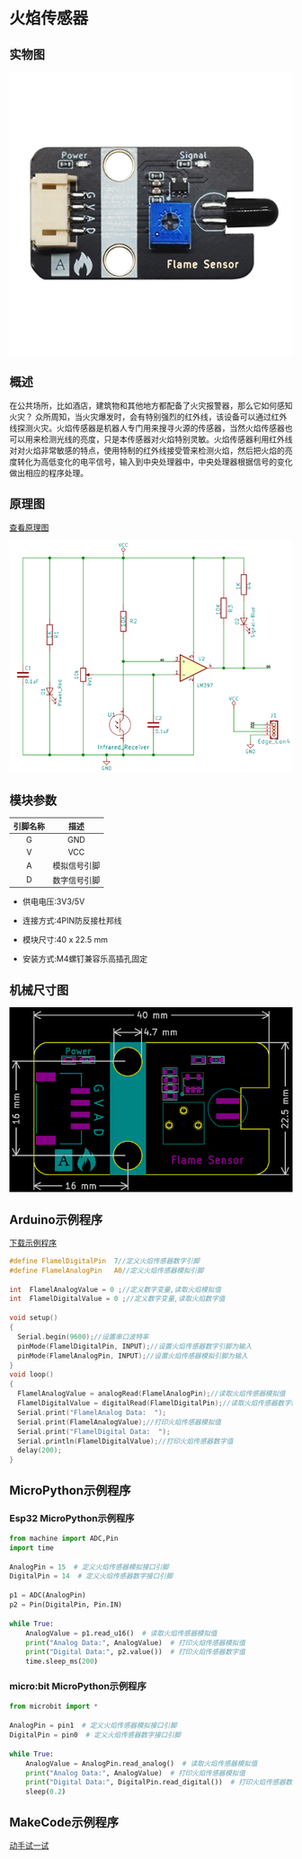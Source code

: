 # 火焰传感器

## 实物图

![实物图](picture/flame_sensor.png)

## 概述

 在公共场所，比如酒店，建筑物和其他地方都配备了火灾报警器，那么它如何感知火灾？ 众所周知，当火灾爆发时，会有特别强烈的红外线，该设备可以通过红外线探测火灾。
​		火焰传感器是机器人专门用来搜寻火源的传感器，当然火焰传感器也可以用来检测光线的亮度，只是本传感器对火焰特别灵敏。火焰传感器利用红外线对对火焰非常敏感的特点，使用特制的红外线接受管来检测火焰，然后把火焰的亮度转化为高低变化的电平信号，输入到中央处理器中，中央处理器根据信号的变化做出相应的程序处理。

## 原理图

 [查看原理图](zh-cn/ph2.0_sensors/sensors/flame_sensor/flame_sensor_schematic.pdf ':ignore') 



![原理图](picture/flame_sensor_schematic.png)

## 模块参数

| 引脚名称 |     描述     |
| :------: | :----------: |
|    G     |     GND      |
|    V     |     VCC      |
|    A     | 模拟信号引脚 |
|    D     | 数字信号引脚 |

- 供电电压:3V3/5V

- 连接方式:4PIN防反接杜邦线

- 模块尺寸:40 x 22.5 mm

- 安装方式:M4螺钉兼容乐高插孔固定

## 机械尺寸图

![机械尺寸图](picture/flame_sensor_assembly.png)

## Arduino示例程序

[下载示例程序](zh-cn/ph2.0_sensors/sensors/flame_sensor/flame_sensor.rar) 

```c
#define FlamelDigitalPin  7//定义火焰传感器数字引脚
#define FlamelAnalogPin   A0//定义火焰传感器模拟引脚

int  FlamelAnalogValue = 0 ;//定义数字变量,读取火焰模拟值
int  FlamelDigitalValue = 0 ;//定义数字变量,读取火焰数字值

void setup()
{
  Serial.begin(9600);//设置串口波特率
  pinMode(FlamelDigitalPin, INPUT);//设置火焰传感器数字引脚为输入
  pinMode(FlamelAnalogPin, INPUT);//设置火焰传感器模拟引脚为输入
}
void loop()
{
  FlamelAnalogValue = analogRead(FlamelAnalogPin);//读取火焰传感器模拟值
  FlamelDigitalValue = digitalRead(FlamelDigitalPin);//读取火焰传感器数字值
  Serial.print("FlamelAnalog Data:  ");
  Serial.print(FlamelAnalogValue);//打印火焰传感器模拟值
  Serial.print("FlamelDigital Data:  ");
  Serial.println(FlamelDigitalValue);//打印火焰传感器数字值
  delay(200);
}
```

## MicroPython示例程序

### Esp32 MicroPython示例程序

```python
from machine import ADC,Pin
import time

AnalogPin = 15  # 定义火焰传感器模拟接口引脚
DigitalPin = 14  # 定义火焰传感器数字接口引脚

p1 = ADC(AnalogPin)
p2 = Pin(DigitalPin, Pin.IN)  
        
while True:
    AnalogValue = p1.read_u16()  # 读取火焰传感器模拟值
    print("Analog Data:", AnalogValue)  # 打印火焰传感器模拟值
    print("Digital Data:", p2.value())  # 打印火焰传感器数字值
    time.sleep_ms(200)
```

### micro:bit MicroPython示例程序

```python
from microbit import *

AnalogPin = pin1  # 定义火焰传感器模拟接口引脚
DigitalPin = pin0  # 定义火焰传感器数字接口引脚

while True:
    AnalogValue = AnalogPin.read_analog()  # 读取火焰传感器模拟值
    print("Analog Data:", AnalogValue)  # 打印火焰传感器模拟值
    print("Digital Data:", DigitalPin.read_digital())  # 打印火焰传感器数字值
    sleep(0.2)
```

## MakeCode示例程序

<a href="https://makecode.microbit.org/_FoqM4TLuUdzW">动手试一试</a>